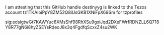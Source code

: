 I am attesting that this GitHub handle destinyyg is linked to the Tezos account tz1TKAioiPpY8ZM52Q8iUsGKB1XNiFpX69Sm for tzprofiles

sig:edsigtwGt7KAWYuc6XMsShf98RhXSu9gxiJqd2DXeFWrfRDNZLL6Q718Y8R77gN6i8hyZSEYsRdeoJ8x3q4FgdfqScxxZ4su2WK
